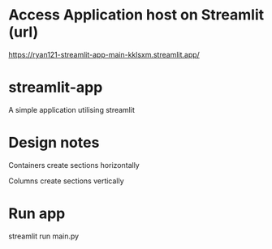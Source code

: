 # Access Application host on Streamlit (url)
https://ryan121-streamlit-app-main-kklsxm.streamlit.app/

# streamlit-app
A simple application utilising streamlit

# Design notes
Containers create sections horizontally

Columns create sections vertically

# Run app
streamlit run main.py
